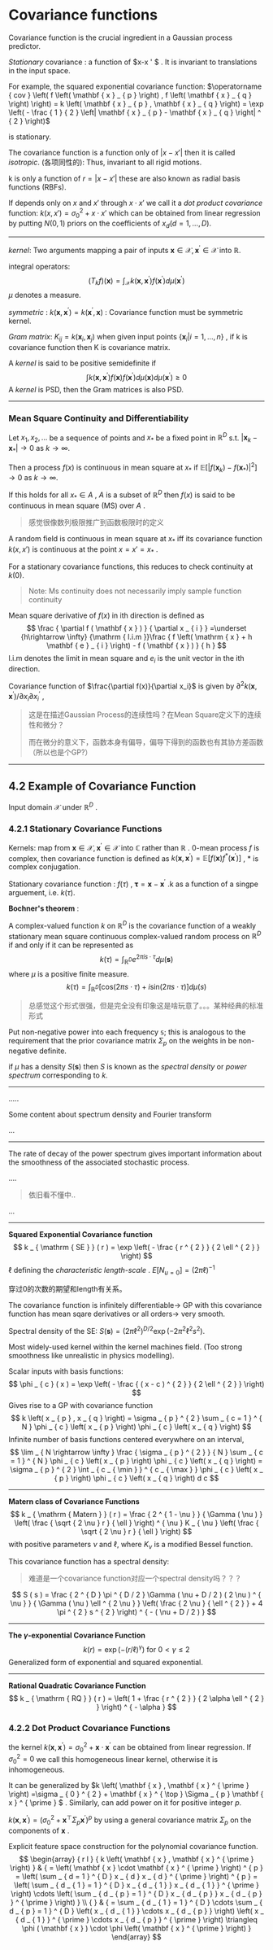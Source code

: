 # Covariance functions

Covariance function is the crucial ingredient in a Gaussian process predictor.

*Stationary* covariance : a function of $x-x ' $ . It is invariant to translations in the input space.

For example, the squared exponential covariance function: $\operatorname { cov } \left( f \left( \mathbf { x } _ { p } \right) , f \left( \mathbf { x } _ { q } \right) \right) = k \left( \mathbf { x } _ { p } , \mathbf { x } _ { q } \right) = \exp \left( - \frac { 1 } { 2 } \left| \mathbf { x } _ { p } - \mathbf { x } _ { q } \right| ^ { 2 } \right)$  

is stationary. 

The covariance function is a function only of $|x-x'|$ then it is called *isotropic*. (各项同性的): Thus, invariant to all rigid motions.

k is only a function of $r=|x-x'|$ these are also known as radial basis functions (RBFs).

If depends only on $x$ and $x'$ through $x\cdot x'$ we call it a *dot product covariance* function: $k(x,x')=\sigma_0^2+x\cdot x'$ which can be obtained from linear regression by putting $N(0,1)$ priors on the coefficients of $x_d(d=1,...,D)$.

---

*kernel*:  Two arguments mapping a pair of inputs $\mathbf { x } \in \mathcal { X } , \mathbf { x } ^ { \prime } \in \mathcal { X }$ into $\mathbb { R }$.

integral operators: 
$$
\left( T _ { k } f \right) ( \mathbf { x } ) = \int _ { \mathcal { X } } k \left( \mathbf { x } , \mathbf { x } ^ { \prime } \right) f \left( \mathbf { x } ^ { \prime } \right) d \mu \left( \mathbf { x } ^ { \prime } \right)
$$
$\mu$ denotes a measure.

*symmetric* : $k \left( \mathbf { x } , \mathbf { x } ^ { \prime } \right) = k \left( \mathbf { x } ^ { \prime } , \mathbf { x } \right)$ : Covariance function must be symmetric kernel.

*Gram matrix*: $K _ { i j } = k \left( \mathbf { x } _ { i } , \mathbf { x } _ { j } \right)$ when given input points $\left\{ \mathbf { x } _ { i } | i = 1 , \dots , n \right\}$ , if k is covariance function then K is covariance matrix.

A *kernel* is said to be positive semidefinite if 
$$
\int k \left( \mathbf { x } , \mathbf { x } ^ { \prime } \right) f ( \mathbf { x } ) f \left( \mathbf { x } ^ { \prime } \right) d \mu ( \mathbf { x } ) d \mu \left( \mathbf { x } ^ { \prime } \right) \geq 0
$$
A *kernel* is PSD, then the Gram matrices is also PSD.

---

### Mean Square Continuity and Differentiability

Let $x_1,x_2,...$ be a sequence of points and $x_*$ be a fixed point in $\mathbb R^D$ s.t. $\left| \mathbf { x } _ { k } - \mathbf { x } _ { * } \right| \rightarrow 0$ as $k\rightarrow \infty$.

Then a process $f(x)$ is continuous in mean square at $x_*$ if $\mathbb { E } \left[ \left| f \left( \mathbf { x } _ { k } \right) - f \left( \mathbf { x } _ { * } \right) \right| ^ { 2 } \right] \rightarrow 0$ as $k\rightarrow  \infty$.

If this holds for all $x_*\in A$ , $A$  is a subset of $\mathbb {R}^D$  then $f(x)$ is said to be continuous in mean square (MS) over $A$ .

> 感觉很像数列极限推广到函数极限时的定义

A random field is continuous in mean square at $x_*$ iff its covariance function $k(x,x')$ is continuous at the point $x=x'=x_*$ .

For a stationary covariance functions, this reduces to check continuity at $k(0)$.

> Note: Ms continuity does not necessarily imply sample function continuity

Mean square derivative of $f(x)$ in ith direction is defined as
$$
\frac { \partial f ( \mathbf { x } ) } { \partial x _ { i } } =\underset {h\rightarrow \infty} {\mathrm { l.i.m }}\frac { f \left( \mathrm { x } + h \mathbf { e } _ { i } \right) - f ( \mathbf { x } ) } { h }
$$
$\text{l.i.m}$ denotes the limit in mean square and $e_i$ is the unit vector in the ith direction.

Covariance function of $\frac{\partial f(x)}{\partial x_i}$ is given by $\partial ^ { 2 } k \left( \mathbf { x } , \mathbf { x } ^ { \prime } \right) / \partial x _ { i } \partial x _ { i } ^ { \prime }$ ,  

> 这是在描述Gaussian Process的连续性吗？在Mean Square定义下的连续性和微分？
>
> 而在微分的意义下，函数本身有偏导，偏导下得到的函数也有其协方差函数（所以也是个GP?）

---

## 4.2 Example of Covariance Function

Input domain $\mathcal X$ under $\mathbb R^D$ . 

### 4.2.1 Stationary Covariance Functions 

Kernels: map from $\mathbf { x } \in \mathcal { X } , \mathbf { x } ^ { \prime } \in \mathcal { X }$ into $\mathbb C$ rather than $\mathbb R$ . 0-mean process $f$ is complex, then covariance function is defined as $k \left( \mathbf { x } , \mathbf { x } ^ { \prime } \right) = \mathbb { E } \left[ f ( \mathbf { x } ) f ^ { * } \left( \mathbf { x } ^ { \prime } \right) \right]$ , $*$ is complex conjugation.

Stationary covariance function : $f(\tau)$ , $\boldsymbol { \tau } = \mathbf { x } - \mathbf { x } ^ { \prime }$ .k as a function of a singpe arguement, i.e. $k(\tau)$.

**Bochner's theorem** : 

A complex-valued function $k$ on $\mathbb R^D$ is the covariance function of a weakly stationary mean square continuous complex-valued random process on $\mathbb {R}^D$ if and only if it can be represented as 
$$
k ( \tau ) = \int _ { \mathbb { R } ^ { D } } e ^ { 2 \pi i s \cdot \tau } d \mu ( \mathbf { s } )
$$
where $\mu$ is a positive finite measure.
$$
k(\tau)=\int _{\mathbb R^D} [\text{cos}(2\pi s\cdot\tau)+ i\text{sin}(2\pi s\cdot\tau)]d\mu(s)
$$

> 总感觉这个形式很强，但是完全没有印象这是啥玩意了。。。某种经典的标准形式

Put non-negative power into each frequency $\mathbb s$; this is analogous to the requirement that the prior covariance matrix $\Sigma_p$ on the weights in be non-negative definite.

if $\mu$ has a density $S(\mathbf s)$ then $S$  is known as the *spectral density* or *power spectrum* corresponding to $k$.

---

.....

Some content about spectrum density and Fourier transform

...

---

The rate of decay of the power spectrum gives important information about the smoothness of the associated stochastic process.

....

> 依旧看不懂中..

...

---

**Squared Exponential Covariance function**
$$
k _ { \mathrm { SE } } ( r ) = \exp \left( - \frac { r ^ { 2 } } { 2 \ell ^ { 2 } } \right)
$$
$\ell$ defining the *characteristic length-scale* . $E[N_{u=0}]=(2\pi\ell)^{-1}$ 

穿过0的次数的期望和length有关系。

The covariance function is infinitely differentiable-> GP with this covariance function has mean sqare derivatives or all orders-> very smooth.

Spectral density of the SE: $S(\mathbf s)=\left( 2 \pi \ell ^ { 2 } \right) ^ { D / 2 } \exp \left( - 2 \pi ^ { 2 } \ell ^ { 2 } s ^ { 2 } \right)$.

Most widely-used kernel within the kernel machines field. (Too strong smoothness like unrealistic in physics modelling).

Scalar inputs with basis functions:
$$
\phi _ { c } ( x ) = \exp \left( - \frac { ( x - c ) ^ { 2 } } { 2 \ell ^ { 2 } } \right)
$$
Gives rise to a GP with covariance function
$$
k \left( x _ { p } , x _ { q } \right) = \sigma _ { p } ^ { 2 } \sum _ { c = 1 } ^ { N } \phi _ { c } \left( x _ { p } \right) \phi _ { c } \left( x _ { q } \right)
$$
Infinite number of basis functions centered everywhere on an interval,
$$
\lim _ { N \rightarrow \infty } \frac { \sigma _ { p } ^ { 2 } } { N } \sum _ { c = 1 } ^ { N } \phi _ { c } \left( x _ { p } \right) \phi _ { c } \left( x _ { q } \right) = \sigma _ { p } ^ { 2 } \int _ { c _ { \min } } ^ { c _ { \max } } \phi _ { c } \left( x _ { p } \right) \phi _ { c } \left( x _ { q } \right) d c
$$

---

**Matern class of Covariance Functions**
$$
k _ { \mathrm { Matern } } ( r ) = \frac { 2 ^ { 1 - \nu } } { \Gamma ( \nu ) } \left( \frac { \sqrt { 2 \nu } r } { \ell } \right) ^ { \nu } K _ { \nu } \left( \frac { \sqrt { 2 \nu } r } { \ell } \right)
$$
with positive parameters $\nu$ and $\ell$, where $K_\nu$ is a modified Bessel function.

This covariance function has a spectral density:

> 难道是一个covariance function对应一个spectral density吗？？？

$$
S ( s ) = \frac { 2 ^ { D } \pi ^ { D / 2 } \Gamma ( \nu + D / 2 ) ( 2 \nu ) ^ { \nu } } { \Gamma ( \nu ) \ell ^ { 2 \nu } } \left( \frac { 2 \nu } { \ell ^ { 2 } } + 4 \pi ^ { 2 } s ^ { 2 } \right) ^ { - ( \nu + D / 2 ) }
$$

---

**The $\gamma$-exponential Covariance Function**
$$
k ( r ) = \exp \left( - ( r / \ell ) ^ { \gamma } \right) \text { for } 0 < \gamma \leq 2
$$
Generalized form of exponential and squared exponential.

---

**Rational Quadratic Covariance Function**
$$
k _ { \mathrm { RQ } } ( r ) = \left( 1 + \frac { r ^ { 2 } } { 2 \alpha \ell ^ { 2 } } \right) ^ { - \alpha }
$$

### 4.2.2 Dot Product Covariance Functions

the kernel $k \left( \mathbf { x } , \mathbf { x } ^ { \prime } \right) = \sigma _ { 0 } ^ { 2 } + \mathbf { x } \cdot \mathbf { x } ^ { \prime }$ can be obtained from linear regression. If $\sigma^2_0=0$ we call this homogeneous linear kernel, otherwise it is inhomogeneous.

It can be generalized by $k \left( \mathbf { x } , \mathbf { x } ^ { \prime } \right) =\sigma _ { 0 } ^ { 2 } + \mathbf { x } ^ { \top } \Sigma _ { p } \mathbf { x } ^ { \prime } $ . Similarly, can add power on it for positive integer $p$.

$k \left( \mathbf { x } , \mathbf { x } ^ { \prime } \right) =\left( \sigma _ { 0 } ^ { 2 } + \mathbf { x } ^ { \top } \Sigma _ { p } \mathbf { x } ^ { \prime } \right) ^ { p }$  by using a general covariance matrix $\Sigma_p$ on the components of $\mathbf x$ .

Explicit feature space construction for the polynomial covariance function.
$$
\begin{array} { r l } { k \left( \mathbf { x } , \mathbf { x } ^ { \prime } \right) } & { = \left( \mathbf { x } \cdot \mathbf { x } ^ { \prime } \right) ^ { p } = \left( \sum _ { d = 1 } ^ { D } x _ { d } x _ { d } ^ { \prime } \right) ^ { p } = \left( \sum _ { d _ { 1 } = 1 } ^ { D } x _ { d _ { 1 } } x _ { d _ { 1 } } ^ { \prime } \right) \cdots \left( \sum _ { d _ { p } = 1 } ^ { D } x _ { d _ { p } } x _ { d _ { p } } ^ { \prime } \right) } \\ { } & { = \sum _ { d _ { 1 } = 1 } ^ { D } \cdots \sum _ { d _ { p } = 1 } ^ { D } \left( x _ { d _ { 1 } } \cdots x _ { d _ { p } } \right) \left( x _ { d _ { 1 } } ^ { \prime } \cdots x _ { d _ { p } } ^ { \prime } \right) \triangleq \phi ( \mathbf { x } ) \cdot \phi \left( \mathbf { x } ^ { \prime } \right) } \end{array}
$$


